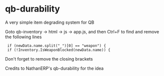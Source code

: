 # qb-durability

A very simple item degrading system for QB

Goto qb-inventory -> html -> js -> app.js, and then Ctrl+F to find and remove the following lines

``` 
 if (newData.name.split("_")[0] == "weapon") {
 if (!Inventory.IsWeaponBlocked(newData.name)) { 
```

Don't forget to remove the closing brackets

Credits to NathanERP's qb-durability for the idea
